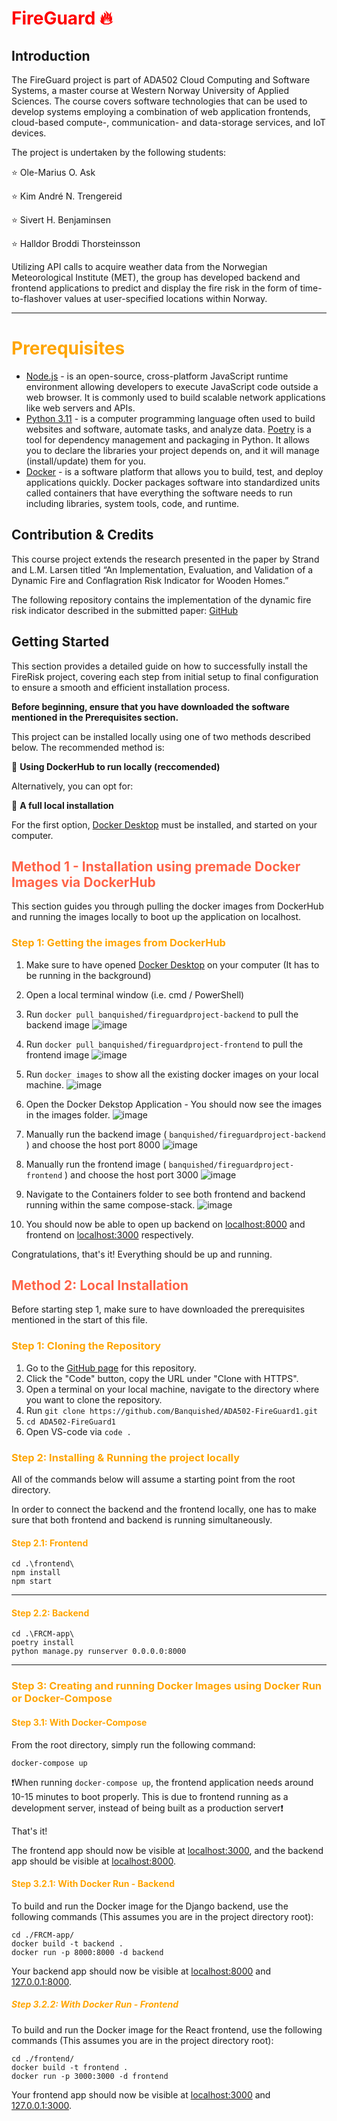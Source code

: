 <span style="color:red">FireGuard 🔥</span>
=========

## Introduction
The FireGuard project is part of ADA502 Cloud Computing and Software Systems, a master course at Western Norway University of Applied Sciences. The course covers software technologies that can be used to develop systems employing a combination of web application frontends, cloud-based compute-, communication- and data-storage services, and IoT devices.

The project is undertaken by the following students:

⭐ Ole-Marius O. Ask

⭐ Kim André N. Trengereid

⭐ Sivert H. Benjaminsen

⭐ Halldor Broddi Thorsteinsson

Utilizing API calls to acquire weather data from the Norwegian Meteorological Institute (MET), the group has developed backend and frontend applications to predict and display the fire risk in the form of time-to-flashover values at user-specified locations within Norway.  

------------------

# <span style="color:orange"> Prerequisites </span>
* [Node.js](https://nodejs.org/en/download/) - is an open-source, cross-platform JavaScript runtime environment allowing developers to execute JavaScript code outside a web browser. It is commonly used to build scalable network applications like web servers and APIs.
* [Python 3.11](https://www.python.org/downloads/) - is a computer programming language often used to build websites and software, automate tasks, and analyze data. [Poetry](https://python-poetry.org/docs/#installation) is a tool for dependency management and packaging in Python. It allows you to declare the libraries your project depends on, and it will manage (install/update) them for you.
* [Docker](https://docs.docker.com/get-docker/) - is a software platform that allows you to build, test, and deploy applications quickly. Docker packages software into standardized units called containers that have everything the software needs to run including libraries, system tools, code, and runtime.

## Contribution & Credits
This course project extends the research presented in the paper by Strand and L.M. Larsen titled “An Implementation, Evaluation, and Validation of a Dynamic Fire and Conflagration Risk Indicator for Wooden Homes.”

The following repository contains the implementation of the dynamic fire risk indicator described in the submitted paper: [GitHub](https://github.com/selabhvl/dynamic-frcm)

## Getting Started
This section provides a detailed guide on how to successfully install the FireRisk project, covering each step from initial setup to final configuration to ensure a smooth and efficient installation process.

**Before beginning, ensure that you have downloaded the software mentioned in the Prerequisites section.**

This project can be installed locally using one of two methods described below. The recommended method is:

🔶 __Using DockerHub to run locally (reccomended)__

Alternatively, you can opt for:

🔷 __A full local installation__

For the first option, [Docker Desktop](https://www.docker.com/products/docker-desktop/) must be installed, and started on your computer.

## <span style="color:tomato">Method 1 - Installation using premade Docker Images via DockerHub</span>

This section guides you through pulling the docker images from DockerHub and running the images locally to boot up the application on localhost.

### <span style="color:orange">Step 1: Getting the images from DockerHub</span>
1. Make sure to have opened [Docker Desktop](https://www.docker.com/products/docker-desktop/) on your computer (It has to be running in the background)
2. Open a local terminal window (i.e. cmd / PowerShell)
3. Run `docker pull banquished/fireguardproject-backend` to pull the backend image
![image](https://github.com/Banquished/ADA502-FireGuard1/assets/105752308/4c4058a5-eae3-424a-82c9-f68df554bcd5)

4. Run `docker pull banquished/fireguardproject-frontend` to pull the frontend image
![image](https://github.com/Banquished/ADA502-FireGuard1/assets/105752308/56a2a2c7-94b7-4faa-bde7-13bdad526851)

5. Run `docker images` to show all the existing docker images on your local machine.
![image](https://github.com/Banquished/ADA502-FireGuard1/assets/105752308/da213505-ea3c-41e9-928f-ac979dcda8fe)

6. Open the Docker Dekstop Application - You should now see the images in the images folder.
![image](https://github.com/Banquished/ADA502-FireGuard1/assets/105752308/445212b0-5c4b-4a5c-9672-051db9e4114e)

7. Manually run the backend image ( `banquished/fireguardproject-backend` ) and choose the host port 8000
![image](https://github.com/Banquished/ADA502-FireGuard1/assets/105752308/d14ae8de-433d-4c80-ad7e-6585819dd292)

8. Manually run the frontend image ( `banquished/fireguardproject-frontend` ) and choose the host port 3000
![image](https://github.com/Banquished/ADA502-FireGuard1/assets/105752308/7295cefa-dac9-470a-9204-56cb4780a60b)

9. Navigate to the Containers folder to see both frontend and backend running within the same compose-stack.
![image](https://github.com/Banquished/ADA502-FireGuard1/assets/105752308/44845095-93f0-42a7-9c55-6c00425d0210)

10. You should now be able to open up backend on [localhost:8000](http://localhost:8000/apicall) and frontend on [localhost:3000](http://localhost:3000) respectively.

Congratulations, that's it! Everything should be up and running.


## <span style="color:tomato">Method 2: Local Installation</span>
Before starting step 1, make sure to have downloaded the prerequisites mentioned in the start of this file.

### <span style="color:orange">Step 1: Cloning the Repository</span>
1. Go to the [GitHub page](https://github.com/Banquished/ADA502-FireGuard1) for this repository.
2. Click the "Code" button, copy the URL under "Clone with HTTPS".
3. Open a terminal on your local machine, navigate to the directory where you want to clone the repository.
4. Run `git clone https://github.com/Banquished/ADA502-FireGuard1.git`
5. `cd ADA502-FireGuard1`
6. Open VS-code via `code .`

### <span style="color:orange">Step 2: Installing & Running the project locally</span>
All of the commands below will assume a starting point from the root directory.

In order to connect the backend and the frontend locally, one has to make sure that both frontend and backend is running simultaneously.

#### <span style="color:orange">Step 2.1: Frontend</span>

```
cd .\frontend\
npm install
npm start
```

-----------------
#### <span style="color:orange">Step 2.2: Backend</span>
```
cd .\FRCM-app\
poetry install
python manage.py runserver 0.0.0.0:8000
```
-----------------

### <span style="color:orange">Step 3: Creating and running Docker Images using Docker Run or Docker-Compose</span>

#### <span style="color:orange">Step 3.1: With Docker-Compose</span>
From the root directory, simply run the following command:

`docker-compose up`

❗When running `docker-compose up`, the frontend application needs around 10-15 minutes to boot properly. This is due to frontend running as a development server, instead of being built as a production server❗

That's it! 

The frontend app should now be visible at [localhost:3000](http://localhost:3000), and the backend app should be visible at [localhost:8000](http://localhost:8000).


#### <span style="color:orange">Step 3.2.1: With Docker Run - Backend</span>
To build and run the Docker image for the Django backend, use the following commands (This assumes you are in the project directory root):
```
cd ./FRCM-app/
docker build -t backend .
docker run -p 8000:8000 -d backend
```
Your backend app should now be visible at [localhost:8000](http://localhost:8000) and [127.0.0.1:8000](http://127.0.0.1:8000).

##### <span style="color:orange">Step 3.2.2: With Docker Run - Frontend</span>
To build and run the Docker image for the React frontend, use the following commands (This assumes you are in the project directory root):
```
cd ./frontend/
docker build -t frontend .
docker run -p 3000:3000 -d frontend
```

Your frontend app should now be visible at [localhost:3000](https://localhost:3000) and [127.0.0.1:3000](https://127.0.0.1:3000).
